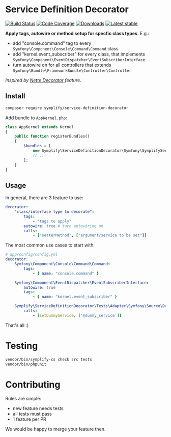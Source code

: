 # Service Definition Decorator

[![Build Status](https://img.shields.io/travis/Symplify/ServiceDefinitionDecorator.svg?style=flat-square)](https://travis-ci.org/Symplify/ServiceDefinitionDecorator)
[![Code Coverage](https://img.shields.io/scrutinizer/coverage/g/Symplify/ServiceDefinitionDecorator.svg?style=flat-square)](https://scrutinizer-ci.com/g/Symplify/ServiceDefinitionDecorator)
[![Downloads](https://img.shields.io/packagist/dt/symplify/service-definition-decorator.svg?style=flat-square)](https://packagist.org/packages/symplify/service-definition-decorator)
[![Latest stable](https://img.shields.io/packagist/v/symplify/service-definition-decorator.svg?style=flat-square)](https://packagist.org/packages/symplify/service-definition-decorator)


**Apply tags, autowire or method setup for specfic class types**. E.g.:
 
- add "console.command" tag to every `Symfony\Component\Console\Command\Command` class
- add "kernel.event_subscriber" for every class, that implements `Symfony\Component\EventDispatcher\EventSubscriberInterface` 
- turn autowire on for all controllers that extends `Symfony\Bundle\FrameworkBundle\Controller\Controller`  


*Inspired by [Nette Decorator](http://www.tomasvotruba.cz/blog/2016/12/24/how-to-avoid-inject-thanks-to-decorator-feature-in-nette/) feature.*


## Install

```bash
composer require symplify/service-definition-decorator
```

Add bundle to `AppKernel.php`:

```php
class AppKernel extends Kernel
{
    public function registerBundles()
    {
        $bundles = [
            new Symplify\ServiceDefinitionDecorator\Symfony\SymplifyServiceDefinitionDecorator(),
            // ...
        ];
    }
}
```


## Usage

In general, there are 3 feature to use:

```yml
decorator:
    "class/interface type to decorate":
        tags:
            - "tags to apply"
        autowire: true # turn autowiring on
        calls:
            - ["setterMethod", ["argument/service to be set"]] 
```

The most common use cases to start with:

```yml
# app/config/config.yml
decorator:
    Symfony\Component\Console\Command\Command:
        tags:
            - { name: "console.command" }

    Symfony\Component\EventDispatcher\EventSubscriberInterface:
        autowire: true
        tags:
            - { name: "kernel.event_subscriber" }

    Symplify\ServiceDefinitionDecorator\Tests\Adapter\Symfony\Source\DummyServiceAwareInterface:
        calls:
            - [setDummyService, ['@dummy_service']]
```

That's all :)


# Testing

```bash
vendor/bin/symplify-cs check src tests
vendor/bin/phpunit
```


# Contributing

Rules are simple:

- new feature needs tests
- all tests must pass
- 1 feature per PR

We would be happy to merge your feature then.
